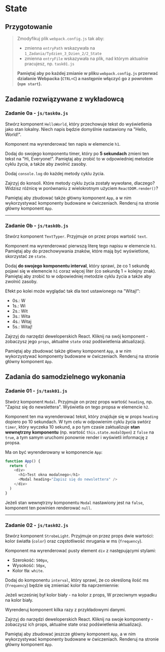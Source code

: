# State

## Przygotowanie
> Zmodyfikuj plik `webpack.config.js` tak aby:
> - zmienna `entryPath` wskazywała na `1_Zadania/Tydzien_3_Dzien_2/2_State`
> - zmienna `entryFile` wskazywała na plik, nad którym aktualnie pracujesz, np. `task01.js`
>
> **Pamiętaj aby po każdej zmianie w pliku `webpack.config.js` przerwać działanie Webpacka (`CTRL+C`) a następnie włączyć go z powrotem (`npm start`).**


## Zadanie rozwiązywane z wykładowcą

### Zadanie 0a - `js/task0a.js`

Stwórz komponent `HelloWorld`, który przechowuje tekst do wyświetlenia jako stan lokalny. Niech napis będzie domyślnie nastawiony na "Hello, World!".

Komponent ma wyrenderować ten napis w elemencie `h1`.

Dodaj do swojego komponentu timer, który po **5 sekundach** zmieni ten tekst na "Hi, Everyone!". Pamiętaj aby zrobić to w odpowiedniej metodzie cyklu życia, a także aby zwolnić zasoby.

Dodaj `console.log` do każdej metody cyklu życia.

Zajrzyj do konsoli. Które metody cyklu życia zostały wywołane, dlaczego? Widzisz różnicę w porównaniu z wielokrotnym użyciem `ReactDOM.render()`?

Pamiętaj aby zbudować także główny komponent `App`, a w nim wykorzystywać komponenty budowane w ćwiczeniach. Renderuj na stronie główny komponent `App`.

---

### Zadanie 0b - `js/task0b.js`

Stwórz komponent `TextTyper`. Przyjmuje on przez props wartość `text`.

Komponent ma wyrenderować pierwszą literę tego napisu w elemencie `h1`. Pamiętaj aby do przechowywania znaków, które mają być wyświetlone, skorzystać ze `state`.

Dodaj **do swojego komponentu interval**, który sprawi, że co 1 sekundę pojawi się w elemencie `h1` coraz więcej liter (co sekundę 1 = kolejny znak). Pamiętaj aby zrobić to w odpowiedniej metodzie cyklu życia a także aby zwolnić zasoby.

Efekt po kolei może wyglądać tak dla text ustawionego na "Witaj!":

- 0s.: W
- 1s.: Wi
- 2s.: Wit
- 3s.: Wita
- 4s.: Witaj
- 5s.: Witaj!

Zajrzyj do narzędzi deweloperskich React. Kliknij na swój komponent - zobaczysz jego `props`, aktualne `state` oraz podświetlenia aktualizacji.

Pamiętaj aby zbudować także główny komponent `App`, a w nim wykorzystywać komponenty budowane w ćwiczeniach. Renderuj na stronie główny komponent `App`.


## Zadania do samodzielnego wykonania

### Zadanie 01 - `js/task01.js`

Stwórz komponent `Modal`. Przyjmuje on przez props wartość `heading`, np. "Zapisz się do newslettera". Wyświetla on tego propsa w elemencie `h2`.

Komponent ten ma wyrenderować tekst, który znajduje się w props `heading` dopiero po 10 sekundach. W tym celu w odpowienim cyklu życia swtórz `timer`, który wyczeka 10 sekund, a po tym czasie zaktualizuje **stan wewnętrzny komponentu** (np. wartość `this.state.modalOpen`) z `false` na `true`, a tym samym uruchomi ponownie render i wyświetli informację z propsa.

Ma on być wyrenderowany w komponencie `App`:

```js
function App() {
  return (
    <div>
      <h1>Test okna modalnego</h1>
      <Modal heading="Zapisz się do newslettera" />
    </div>
  )
}
```

Jeżeli stan wewnętrzny komponentu `Modal` nastawiony jest na `false`, komponent ten powinien renderować `null`.

---

### Zadanie 02 - `js/task02.js`
Stwórz komponent `StrobeLight`. Przyjmuje on przez props dwie wartości: kolor światła (`color`) oraz częstotliwość mrugania w ms (`frequency`).

Komponent ma wyrenderować pusty element `div` z następującymi stylami:

- Szerokość: `500px`,
- Wysokość: `50px`,
- Kolor tła: `white`.

Dodaj do komponentu `interval`, który sprawi, że co określoną ilość ms (`frequency`) będzie się zmieniać kolor tła naprzemiennie:

Jeżeli wcześniej był kolor biały - na kolor z props,
W przeciwnym wypadku na kolor biały.

Wyrenderuj komponent kilka razy z przykładowymi danymi.

Zajrzyj do narzędzi deweloperskich React. Kliknij na swoje komponenty - zobaczysz ich props, aktualne state oraz podświetlenia aktualizacji.

Pamiętaj aby zbudować jeszcze główny komponent `App`, a w nim wykorzystywać komponenty budowane w ćwiczeniach. Renderuj na stronie główny komponent `App`.
